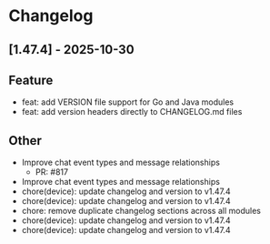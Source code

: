 # Changelog

## [1.47.4] - 2025-10-30

## Feature

- feat: add VERSION file support for Go and Java modules
- feat: add version headers directly to CHANGELOG.md files

## Other

- Improve chat event types and message relationships
   - PR: #817
- Improve chat event types and message relationships
- chore(device): update changelog and version to v1.47.4
- chore(device): update changelog and version to v1.47.4
- chore: remove duplicate changelog sections across all modules
- chore(device): update changelog and version to v1.47.4
- chore(device): update changelog and version to v1.47.4

